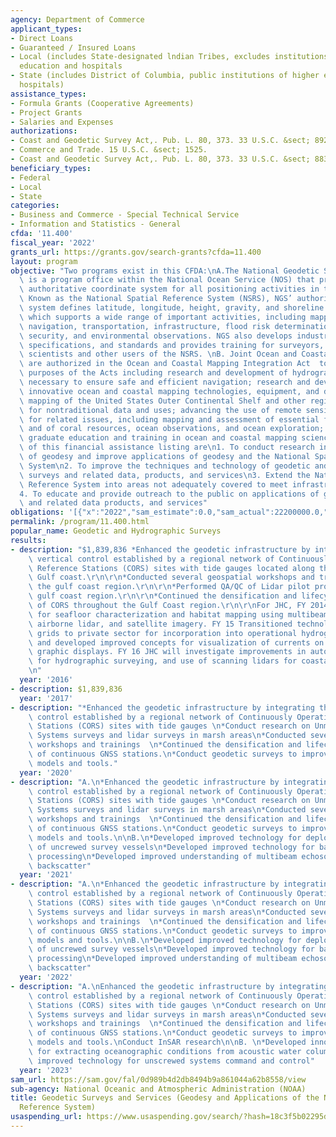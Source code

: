 ```yaml
---
agency: Department of Commerce
applicant_types:
- Direct Loans
- Guaranteed / Insured Loans
- Local (includes State-designated lndian Tribes, excludes institutions of higher
  education and hospitals
- State (includes District of Columbia, public institutions of higher education and
  hospitals)
assistance_types:
- Formula Grants (Cooperative Agreements)
- Project Grants
- Salaries and Expenses
authorizations:
- Coast and Geodetic Survey Act,. Pub. L. 80, 373. 33 U.S.C. &sect; 892.
- Commerce and Trade. 15 U.S.C. &sect; 1525.
- Coast and Geodetic Survey Act,. Pub. L. 80, 373. 33 U.S.C. &sect; 883 (a,d,e).
beneficiary_types:
- Federal
- Local
- State
categories:
- Business and Commerce - Special Technical Service
- Information and Statistics - General
cfda: '11.400'
fiscal_year: '2022'
grants_url: https://grants.gov/search-grants?cfda=11.400
layout: program
objective: "Two programs exist in this CFDA:\nA.The National Geodetic Survey (NGS)\
  \ is a program office within the National Ocean Service (NOS) that provides the\
  \ authoritative coordinate system for all positioning activities in the Nation.\
  \ Known as the National Spatial Reference System (NSRS), NGS’ authoritative coordinate\
  \ system defines latitude, longitude, height, gravity, and shoreline information,\
  \ which supports a wide range of important activities, including mapping and charting,\
  \ navigation, transportation, infrastructure, flood risk determination, national\
  \ security, and environmental observations. NGS also develops industry guidelines,\
  \ specifications, and standards and provides training for surveyors, mapping professionals,\
  \ scientists and other users of the NSRS. \nB. Joint Ocean and Coastal Mapping Centers\
  \ are authorized in the Ocean and Coastal Mapping Integration Act  to advance the\
  \ purposes of the Acts including research and development of hydrographic technologies\
  \ necessary to ensure safe and efficient navigation; research and development of\
  \ innovative ocean and coastal mapping technologies, equipment, and data products;\
  \ mapping of the United States Outer Continental Shelf and other regions; data processing\
  \ for nontraditional data and uses; advancing the use of remote sensing technologies,\
  \ for related issues, including mapping and assessment of essential fish habitat\
  \ and of coral resources, ocean observations, and ocean exploration; and providing\
  \ graduate education and training in ocean and coastal mapping sciences.\nThe goals\
  \ of this financial assistance listing are\n1. To conduct research in the field\
  \ of geodesy and improve applications of geodesy and the National Spatial Reference\
  \ System\n2. To improve the techniques and technology of geodetic and hydrographic\
  \ surveys and related data, products, and services\n3. Extend the National Spatial\
  \ Reference System into areas not adequately covered to meet infrastructure needs.\n\
  4. To educate and provide outreach to the public on applications of geodesy, hydrography\
  \ and related data products, and services"
obligations: '[{"x":"2022","sam_estimate":0.0,"sam_actual":22200000.0,"usa_spending_actual":15165106.0},{"x":"2023","sam_estimate":20200000.0,"sam_actual":0.0,"usa_spending_actual":22039595.99},{"x":"2024","sam_estimate":20200000.0,"sam_actual":0.0,"usa_spending_actual":21269091.0}]'
permalink: /program/11.400.html
popular_name: Geodetic and Hydrographic Surveys
results:
- description: "$1,839,836 *Enhanced the geodetic infrastructure by integrating the\
    \ vertical control established by a regional network of Continuously Operating\
    \ Reference Stations (CORS) sites with tide gauges located along the northern\
    \ Gulf coast.\r\n\r\n*Conducted several geospatial workshops and trainings in\
    \ the gulf coast region.\r\n\r\n*Performed QA/QC of Lidar pilot projects in the\
    \ gulf coast region.\r\n\r\n*Continued the densification and lifecycle replacement\
    \ of CORS throughout the Gulf Coast region.\r\n\r\nFor JHC, FY 2014-Improved technology\
    \ for seafloor characterization and habitat mapping using multibeam echo sounders,\
    \ airborne lidar, and satellite imagery. FY 15 Transitioned technology for multi-resolution\
    \ grids to private sector for incorporation into operational hydrographic software,\
    \ and developed improved concepts for visualization of currents on electronic\
    \ graphic displays. FY 16 JHC will investigate improvements in autonomous technology\
    \ for hydrographic surveying, and use of scanning lidars for coastal feature mapping.\r\
    \n"
  year: '2016'
- description: $1,839,836
  year: '2017'
- description: "*Enhanced the geodetic infrastructure by integrating the vertical\
    \ control established by a regional network of Continuously Operating Reference\
    \ Stations (CORS) sites with tide gauges \n*Conduct research on Unmanned Aerial\
    \ Systems surveys and lidar surveys in marsh areas\n*Conducted several geospatial\
    \ workshops and trainings  \n*Continued the densification and lifecycle replacement\
    \ of continuous GNSS stations.\n*Conduct geodetic surveys to improve transformation\
    \ models and tools."
  year: '2020'
- description: "A.\n*Enhanced the geodetic infrastructure by integrating the vertical\
    \ control established by a regional network of Continuously Operating Reference\
    \ Stations (CORS) sites with tide gauges \n*Conduct research on Unmanned Aerial\
    \ Systems surveys and lidar surveys in marsh areas\n*Conducted several geospatial\
    \ workshops and trainings  \n*Continued the densification and lifecycle replacement\
    \ of continuous GNSS stations.\n*Conduct geodetic surveys to improve transformation\
    \ models and tools.\n\nB.\n*Developed improved technology for deployment and operation\
    \ of uncrewed survey vessels\n*Developed improved technology for bathymetric data\
    \ processing\n*Developed improved understanding of multibeam echosounder acoustic\
    \ backscatter"
  year: '2021'
- description: "A.\n*Enhanced the geodetic infrastructure by integrating the vertical\
    \ control established by a regional network of Continuously Operating Reference\
    \ Stations (CORS) sites with tide gauges \n*Conduct research on Unmanned Aerial\
    \ Systems surveys and lidar surveys in marsh areas\n*Conducted several geospatial\
    \ workshops and trainings  \n*Continued the densification and lifecycle replacement\
    \ of continuous GNSS stations.\n*Conduct geodetic surveys to improve transformation\
    \ models and tools.\n\nB.\n*Developed improved technology for deployment and operation\
    \ of uncrewed survey vessels\n*Developed improved technology for bathymetric data\
    \ processing\n*Developed improved understanding of multibeam echosounder acoustic\
    \ backscatter"
  year: '2022'
- description: "A.\nEnhanced the geodetic infrastructure by integrating the vertical\
    \ control established by a regional network of Continuously Operating Reference\
    \ Stations (CORS) sites with tide gauges \n*Conduct research on Unmanned Aerial\
    \ Systems surveys and lidar surveys in marsh areas\n*Conducted several geospatial\
    \ workshops and trainings  \n*Continued the densification and lifecycle replacement\
    \ of continuous GNSS stations.\n*Conduct geodetic surveys to improve transformation\
    \ models and tools.\nConduct InSAR research\n\nB. \n*Developed innovative techniques\
    \ for extracting oceanographic conditions from acoustic water column data\n*Developed\
    \ improved technology for unscrewed systems command and control"
  year: '2023'
sam_url: https://sam.gov/fal/0d989b4d2db8494b9a861044a62b8558/view
sub-agency: National Oceanic and Atmospheric Administration (NOAA)
title: Geodetic Surveys and Services (Geodesy and Applications of the National Geodetic
  Reference System)
usaspending_url: https://www.usaspending.gov/search/?hash=18c3f5b02295d998084d61be0af68179
---
```

